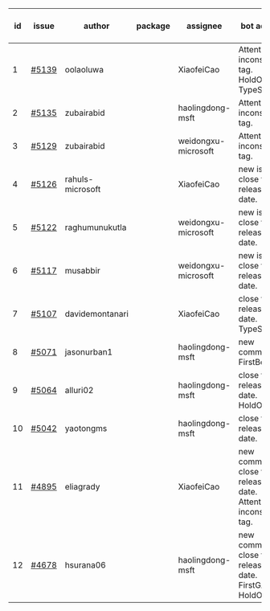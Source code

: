 | id | issue | author | package | assignee | bot advice | created date of issue | target release date | date from target |
| ------ | ------ | ------ | ------ | ------ | ------ | ------ | ------ | :-----: |
| 1 | [#5139](https://github.com/Azure/sdk-release-request/issues/5139) | oolaoluwa |  | XiaofeiCao | Attention to inconsistent tag. HoldOn. TypeSpec. | 04-16 | 05-24 |  |
| 2 | [#5135](https://github.com/Azure/sdk-release-request/issues/5135) | zubairabid |  | haolingdong-msft | Attention to inconsistent tag. | 04-12 | 05-24 |  |
| 3 | [#5129](https://github.com/Azure/sdk-release-request/issues/5129) | zubairabid |  | weidongxu-microsoft | Attention to inconsistent tag. | 04-12 | 05-24 |  |
| 4 | [#5126](https://github.com/Azure/sdk-release-request/issues/5126) | rahuls-microsoft |  | XiaofeiCao | new issue. close to release date. | 04-11 | 04-26 | 2 |
| 5 | [#5122](https://github.com/Azure/sdk-release-request/issues/5122) | raghumunukutla |  | weidongxu-microsoft | new issue. close to release date. | 04-11 | 04-26 | 2 |
| 6 | [#5117](https://github.com/Azure/sdk-release-request/issues/5117) | musabbir |  | weidongxu-microsoft | new issue. close to release date. | 04-08 | 04-26 | 2 |
| 7 | [#5107](https://github.com/Azure/sdk-release-request/issues/5107) | davidemontanari |  | XiaofeiCao | close to release date. TypeSpec. | 04-03 | 04-26 | 2 |
| 8 | [#5071](https://github.com/Azure/sdk-release-request/issues/5071) | jasonurban1 |  | haolingdong-msft | new comment. FirstBeta. | 03-22 | 05-24 |  |
| 9 | [#5064](https://github.com/Azure/sdk-release-request/issues/5064) | alluri02 |  | haolingdong-msft | close to release date. HoldOn. | 03-20 | 04-26 | 2 |
| 10 | [#5042](https://github.com/Azure/sdk-release-request/issues/5042) | yaotongms |  | haolingdong-msft | close to release date. | 03-13 | 04-26 | 2 |
| 11 | [#4895](https://github.com/Azure/sdk-release-request/issues/4895) | eliagrady |  | XiaofeiCao | new comment. close to release date. Attention to inconsistent tag. | 01-18 | 04-26 | 2 |
| 12 | [#4678](https://github.com/Azure/sdk-release-request/issues/4678) | hsurana06 |  | haolingdong-msft | new comment. close to release date. FirstGA. HoldOn. | 10-23 | 04-26 | 2 |
